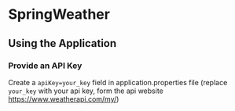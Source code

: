 # SpringWeather

## Using the Application

### Provide an API Key
Create a `apiKey=your_key` field in application.properties file (replace `your_key` with your api key, form the api website https://www.weatherapi.com/my/)
